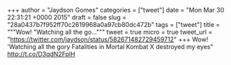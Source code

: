 
+++
author = "Jaydson Gomes"
categories = ["tweet"]
date = "Mon Mar 30 22:31:21 +0000 2015"
draft = false
slug = "28a0437b7f952ff70c2619968a0a97cb80dc472b"
tags = ["tweet"]
title = """Wow! "Watching all the go..."""
tweet = true
micro = true
tweet_url = "https://twitter.com/jaydson/status/582671482729459712"
+++
Wow! 'Watching all the gory Fatalities in Mortal Kombat X destroyed my eyes" http://t.co/D3qdN2FplH
